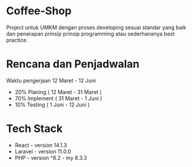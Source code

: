 # Coffee-Shop

Project untuk UMKM dengan proses developing sesuai standar yang baik dan penerapan prinsip prinsip programming atau sederhananya best practice.

# Rencana dan Penjadwalan

Waktu pengerjaan 12 Maret - 12 Juni

- 20% Planing ( 12 Maret - 31 Maret )
- 70% Implement ( 31 Maret - 1 Juni )
- 10% Testing ( 1 Juni - 12 Juni )

# Tech Stack

- React - version 14.1.3
- Laravel - version 11.0.0
- PHP - version ^8.2 - my 8.3.3
